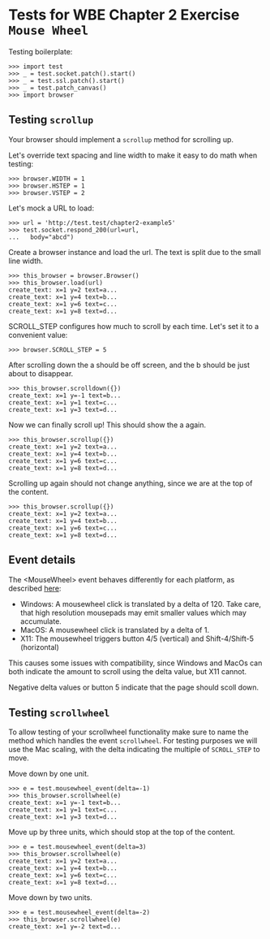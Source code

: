 Tests for WBE Chapter 2 Exercise `Mouse Wheel`
==============================================

Testing boilerplate:

    >>> import test
    >>> _ = test.socket.patch().start()
    >>> _ = test.ssl.patch().start()
    >>> _ = test.patch_canvas()
    >>> import browser

Testing `scrollup`
------------------

Your browser should implement a `scrollup` method for scrolling up.

Let's override text spacing and line width to make it easy to do math
when testing:

    >>> browser.WIDTH = 1
    >>> browser.HSTEP = 1
    >>> browser.VSTEP = 2

Let's mock a URL to load:

    >>> url = 'http://test.test/chapter2-example5'
    >>> test.socket.respond_200(url=url,
    ...   body="abcd")

Create a browser instance and load the url.
The text is split due to the small line width.

    >>> this_browser = browser.Browser()
    >>> this_browser.load(url)
    create_text: x=1 y=2 text=a...
    create_text: x=1 y=4 text=b...
    create_text: x=1 y=6 text=c...
    create_text: x=1 y=8 text=d...

SCROLL_STEP configures how much to scroll by each time. Let's set it to
a convenient value:

    >>> browser.SCROLL_STEP = 5

After scrolling down the a should be off screen, and the b should be just about
  to disappear.

    >>> this_browser.scrolldown({})
    create_text: x=1 y=-1 text=b...
    create_text: x=1 y=1 text=c...
    create_text: x=1 y=3 text=d...

Now we can finally scroll up!
This should show the a again.

    >>> this_browser.scrollup({})
    create_text: x=1 y=2 text=a...
    create_text: x=1 y=4 text=b...
    create_text: x=1 y=6 text=c...
    create_text: x=1 y=8 text=d...

Scrolling up again should not change anything, since we are at the top of the
content.

    >>> this_browser.scrollup({})
    create_text: x=1 y=2 text=a...
    create_text: x=1 y=4 text=b...
    create_text: x=1 y=6 text=c...
    create_text: x=1 y=8 text=d...



Event details
-------------

The \<MouseWheel\> event behaves differently for each platform, as described
  [here](https://wiki.tcl-lang.org/page/mousewheel):
* Windows: A mousewheel click is translated by a delta of 120. Take care, that high resolution mousepads may emit smaller values which may accumulate.
* MacOS: A mousewheel click is translated by a delta of 1.
* X11: The mousewheel triggers button 4/5 (vertical) and Shift-4/Shift-5 (horizontal)

This causes some issues with compatibility, since Windows and MacOs can both
  indicate the amount to scroll using the delta value, but X11 cannot.

Negative delta values or button 5 indicate that the page should scoll down.


Testing `scrollwheel`
---------------------

To allow testing of your scrollwheel functionality make sure to name the
  method which handles the event `scrollwheel`.
For testing purposes we will use the Mac scaling, with the delta indicating the
  multiple of `SCROLL_STEP` to move.

Move down by one unit.

    >>> e = test.mousewheel_event(delta=-1)
    >>> this_browser.scrollwheel(e)
    create_text: x=1 y=-1 text=b...
    create_text: x=1 y=1 text=c...
    create_text: x=1 y=3 text=d...

Move up by three units, which should stop at the top of the content.

    >>> e = test.mousewheel_event(delta=3)
    >>> this_browser.scrollwheel(e)
    create_text: x=1 y=2 text=a...
    create_text: x=1 y=4 text=b...
    create_text: x=1 y=6 text=c...
    create_text: x=1 y=8 text=d...

Move down by two units.

    >>> e = test.mousewheel_event(delta=-2)
    >>> this_browser.scrollwheel(e)
    create_text: x=1 y=-2 text=d...

